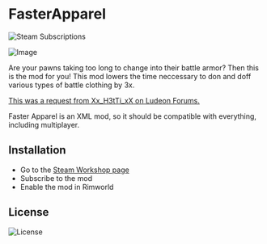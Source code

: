 # FasterApparel

![Steam Subscriptions](https://img.shields.io/steam/subscriptions/1780328624?style=for-the-badge&logo=steam)

![Image](https://github.com/winggar/FasterApparel/blob/master/About/Preview.png)

Are your pawns taking too long to change into their battle armor? Then this is the mod for you! This mod lowers the time neccessary to don and doff various types of battle clothing by 3x.

[This was a request from Xx_H3tTi_xX on Ludeon Forums.](https://ludeon.com/forums/index.php?topic=49026.msg460737#msg460737)

Faster Apparel is an XML mod, so it should be compatible with everything, including multiplayer.

## Installation

 - Go to the [Steam Workshop page](https://steamcommunity.com/sharedfiles/filedetails/?id=1780328624)
 - Subscribe to the mod
 - Enable the mod in Rimworld

## License

![License](https://img.shields.io/github/license/winggar/FasterApparel?style=for-the-badge)
